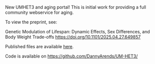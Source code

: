 New UMHET3 and aging portal! This is initial work for providing a full community webservice for aging.

To view the preprint, see:

Genetic Modulation of Lifespan: Dynamic Effects, Sex Differences, and Body Weight Trade-offs https://doi.org/10.1101/2025.04.27.649857

Published files are available [here](https://files.genenetwork.org/current/umhet3_2025/).

Code is available on  https://github.com/DannyArends/UM-HET3/
